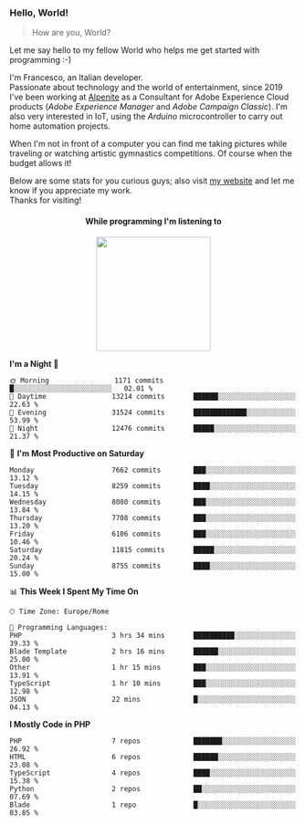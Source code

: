 ### Hello, World!

> How are you, World?

Let me say hello to my fellow World who helps me get started with programming :-)

I'm Francesco, an Italian developer.  
Passionate about technology and the world of entertainment, since 2019 I've been working at [Alpenite](https://www.alpenite.com) as a Consultant for Adobe Experience Cloud products (*Adobe Experience Manager* and *Adobe Campaign Classic*). I'm also very interested in IoT, using the *Arduino* microcontroller to carry out home automation projects.

When I'm not in front of a computer you can find me taking pictures while traveling or watching artistic gymnastics competitions. Of course when the budget allows it!

Below are some stats for you curious guys; also visit [my website](https://www.francescorega.eu) and let me know if you appreciate my work.  
Thanks for visiting!

<div align="center">
  <h4>While programming I'm listening to</h4>
  <a href="https://apps.francescorega.eu/now-playing/11147232609" target="_blank"><img src="https://apps.francescorega.eu/now-playing/11147232609" width="200"></a>
</div>

<!--START_SECTION:waka-->
**I'm a Night 🦉** 

```text
🌞 Morning                1171 commits        █░░░░░░░░░░░░░░░░░░░░░░░░   02.01 % 
🌆 Daytime                13214 commits       ██████░░░░░░░░░░░░░░░░░░░   22.63 % 
🌃 Evening                31524 commits       █████████████░░░░░░░░░░░░   53.99 % 
🌙 Night                  12476 commits       █████░░░░░░░░░░░░░░░░░░░░   21.37 % 
```
📅 **I'm Most Productive on Saturday** 

```text
Monday                   7662 commits        ███░░░░░░░░░░░░░░░░░░░░░░   13.12 % 
Tuesday                  8259 commits        ████░░░░░░░░░░░░░░░░░░░░░   14.15 % 
Wednesday                8080 commits        ███░░░░░░░░░░░░░░░░░░░░░░   13.84 % 
Thursday                 7708 commits        ███░░░░░░░░░░░░░░░░░░░░░░   13.20 % 
Friday                   6106 commits        ███░░░░░░░░░░░░░░░░░░░░░░   10.46 % 
Saturday                 11815 commits       █████░░░░░░░░░░░░░░░░░░░░   20.24 % 
Sunday                   8755 commits        ████░░░░░░░░░░░░░░░░░░░░░   15.00 % 
```


📊 **This Week I Spent My Time On** 

```text
🕑︎ Time Zone: Europe/Rome

💬 Programming Languages: 
PHP                      3 hrs 34 mins       ██████████░░░░░░░░░░░░░░░   39.33 % 
Blade Template           2 hrs 16 mins       ██████░░░░░░░░░░░░░░░░░░░   25.00 % 
Other                    1 hr 15 mins        ███░░░░░░░░░░░░░░░░░░░░░░   13.91 % 
TypeScript               1 hr 10 mins        ███░░░░░░░░░░░░░░░░░░░░░░   12.98 % 
JSON                     22 mins             █░░░░░░░░░░░░░░░░░░░░░░░░   04.13 % 
```

**I Mostly Code in PHP** 

```text
PHP                      7 repos             ███████░░░░░░░░░░░░░░░░░░   26.92 % 
HTML                     6 repos             ██████░░░░░░░░░░░░░░░░░░░   23.08 % 
TypeScript               4 repos             ████░░░░░░░░░░░░░░░░░░░░░   15.38 % 
Python                   2 repos             ██░░░░░░░░░░░░░░░░░░░░░░░   07.69 % 
Blade                    1 repo              █░░░░░░░░░░░░░░░░░░░░░░░░   03.85 % 
```




<!--END_SECTION:waka-->
